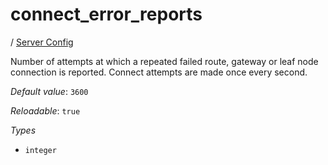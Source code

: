 # connect_error_reports

/ [Server Config](/ref/config/index.md) 

Number of attempts at which a repeated failed route, gateway
or leaf node connection is reported. Connect attempts are made
once every second.

*Default value*: `3600`

*Reloadable*: `true`

*Types*

- `integer`


